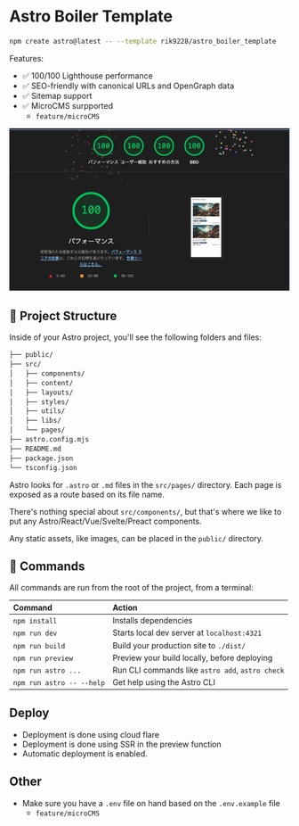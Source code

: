 # Astro Boiler Template

```sh
npm create astro@latest -- --template rik9228/astro_boiler_template
```

Features:

- ✅ 100/100 Lighthouse performance
- ✅ SEO-friendly with canonical URLs and OpenGraph data
- ✅ Sitemap support
- ✅ MicroCMS surpported
  - `feature/microCMS`

![100/100 Lighthouse performance](/image.png)

## 🚀 Project Structure

Inside of your Astro project, you'll see the following folders and files:

```zsh
├── public/
├── src/
│   ├── components/
│   ├── content/
│   ├── layouts/
│   ├── styles/
│   ├── utils/
│   ├── libs/
│   └── pages/
├── astro.config.mjs
├── README.md
├── package.json
└── tsconfig.json
```

Astro looks for `.astro` or `.md` files in the `src/pages/` directory. Each page is exposed as a route based on its file name.

There's nothing special about `src/components/`, but that's where we like to put any Astro/React/Vue/Svelte/Preact components.

Any static assets, like images, can be placed in the `public/` directory.

## 🧞 Commands

All commands are run from the root of the project, from a terminal:

| Command                   | Action                                           |
| :------------------------ | :----------------------------------------------- |
| `npm install`             | Installs dependencies                            |
| `npm run dev`             | Starts local dev server at `localhost:4321`      |
| `npm run build`           | Build your production site to `./dist/`          |
| `npm run preview`         | Preview your build locally, before deploying     |
| `npm run astro ...`       | Run CLI commands like `astro add`, `astro check` |
| `npm run astro -- --help` | Get help using the Astro CLI                     |

## Deploy

- Deployment is done using cloud flare
- Deployment is done using SSR in the preview function
- Automatic deployment is enabled.

## Other

- Make sure you have a `.env` file on hand based on the `.env.example` file
  - `feature/microCMS`
